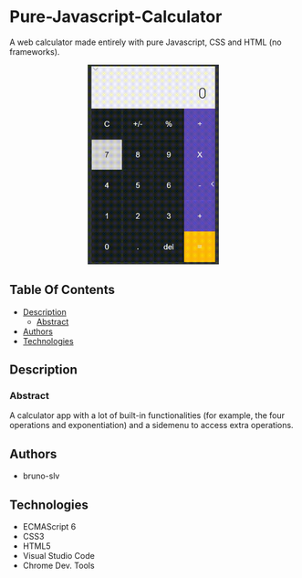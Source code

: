 # Pure-Javascript-Calculator

A web calculator made entirely with pure Javascript, CSS and HTML (no frameworks).

<p align="center">
    <img src="calc.gif" width="auto" height="350px">
</p>

## Table Of Contents

- [Description](#description)
    - [Abstract](#Abstract)
- [Authors](#authors)
- [Technologies](#Technologies)

## Description

### Abstract
A calculator app with a lot of built-in functionalities (for example, 
the four operations and exponentiation) and a sidemenu to access extra operations.

## Authors

- bruno-slv

## Technologies

- ECMAScript 6
- CSS3
- HTML5
- Visual Studio Code
- Chrome Dev. Tools
